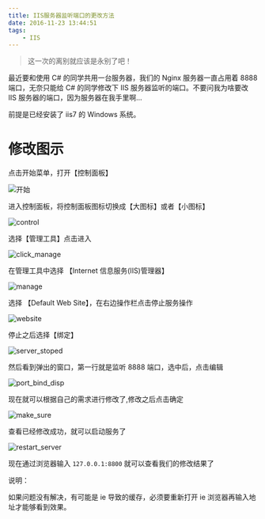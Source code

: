 ```yaml
---
title: IIS服务器监听端口的更改方法
date: 2016-11-23 13:44:51
tags:
    - IIS
---
```


> 这一次的离别就应该是永别了吧！

最近要和使用 C# 的同学共用一台服务器，我们的 Nginx 服务器一直占用着 8888 端口，无奈只能给 C# 的同学修改下 IIS 服务器监听的端口。不要问我为啥要改 IIS 服务器的端口，因为服务器在我手里啊...

<!-- more -->

前提是已经安装了 iis7 的 Windows 系统。

# 修改图示

点击开始菜单，打开【控制面板】

![开始](/img/201611/iis/door.jpg)

进入控制面板，将控制面板图标切换成【大图标】或者【小图标】

![control](/img/201611/iis/control.jpg)

选择【管理工具】点击进入

![click_manage](/img/201611/iis/click_manage.jpg)

在管理工具中选择 【Internet 信息服务(IIS)管理器】

![manage](/img/201611/iis/manage.jpg)

选择 【Default Web Site】，在右边操作栏点击停止服务操作

![website](/img/201611/iis/website.jpg)

停止之后选择【绑定】

![server_stoped](/img/201611/iis/server_stoped.jpg)

然后看到弹出的窗口，第一行就是监听 8888 端口，选中后，点击编辑

![port_bind_disp](/img/201611/iis/port_bind_disp.jpg)

现在就可以根据自己的需求进行修改了,修改之后点击确定

![make_sure](/img/201611/iis/make_sure.jpg)

查看已经修改成功，就可以启动服务了

![restart_server](/img/201611/iis/restart_server.jpg)

现在通过浏览器输入 `127.0.0.1:8800` 就可以查看我们的修改结果了

说明：

如果问题没有解决，有可能是 ie 导致的缓存，必须要重新打开 ie 浏览器再输入地址才能够看到效果。






